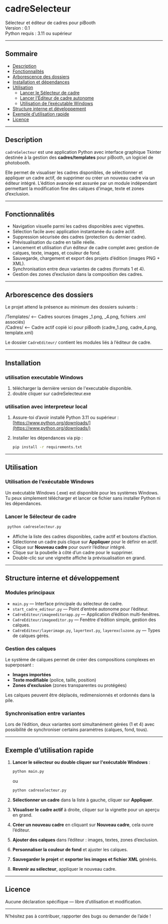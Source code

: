 # cadreSelecteur

Sélecteur et éditeur de cadres pour piBooth  
Version : 0.1  
Python requis : 3.11 ou supérieur

---

## Sommaire

- [Description](#description)  
- [Fonctionnalités](#fonctionnalités)  
- [Arborescence des dossiers](#arborescence-des-dossiers)  
- [Installation et dépendances](#installation-et-dépendances)  
- [Utilisation](#utilisation)  
  - [Lancer le Sélecteur de cadre](#lancer-le-sélecteur-de-cadre)  
  - [Lancer l'Éditeur de cadre autonome](#lancer-léditeur-de-cadre-autonome)  
  - [Utilisation de l’exécutable Windows](#utilisation-de-lexécutable-windows)  
- [Structure interne et développement](#structure-interne-et-développement)  
- [Exemple d’utilisation rapide](#exemple-dutilisation-rapide)  
- [Licence](#licence)  

---

## Description

`cadreSelecteur` est une application Python avec interface graphique Tkinter destinée à la gestion des **cadres/templates** pour piBooth, un logiciel de photobooth.

Elle permet de visualiser les cadres disponibles, de sélectionner et appliquer un cadre actif, de supprimer ou créer un nouveau cadre via un éditeur intégré. L’édition avancée est assurée par un module indépendant permettant la modification fine des calques d’image, texte et zones d’exclusion.

---

## Fonctionnalités

- Navigation visuelle parmi les cadres disponibles avec vignettes.  
- Sélection facile avec application instantanée du cadre actif.  
- Suppression sécurisée des cadres (protection du dernier cadre).  
- Prévisualisation du cadre en taille réelle.  
- Lancement et utilisation d’un éditeur de cadre complet avec gestion de calques, texte, images, et couleur de fond.  
- Sauvegarde, chargement et export des projets d’édition (images PNG + XML).  
- Synchronisation entre deux variantes de cadres (formats 1 et 4).  
- Gestion des zones d’exclusion dans la composition des cadres.  

---

## Arborescence des dossiers

Le projet attend la présence au minimum des dossiers suivants :

/Templates/ <-- Cadres sources (images _1.png, _4.png, fichiers .xml associés)  
/Cadres/ <-- Cadre actif copié ici pour piBooth (cadre_1.png, cadre_4.png, template.xml)  

Le dossier `CadreEditeur/` contient les modules liés à l’éditeur de cadre.

---

## Installation 

### utilisation executable Windows

1. télécharger la dernière version de l'executable disponible.
2. double cliquer sur cadreSelecteur.exe

### utilisation avec interpreteur local

1. Assure-toi d’avoir installé Python 3.11 ou supérieur :  
   [https://www.python.org/downloads/](https://www.python.org/downloads/)

2. Installer les dépendances via pip :

    ```bash
    pip install -r requirements.txt
    ```

---

## Utilisation


### Utilisation de l’exécutable Windows

Un exécutable Windows (.exe) est disponible pour les systèmes Windows.  
Tu peux simplement télécharger et lancer ce fichier sans installer Python ni les dépendances.

### Lancer le Sélecteur de cadre

```bash
 python cadreselecteur.py
```

- Affiche la liste des cadres disponibles, cadre actif et boutons d’action.  
- Sélectionne un cadre puis clique sur **Appliquer** pour le définir en actif.  
- Clique sur **Nouveau cadre** pour ouvrir l’éditeur intégré.  
- Clique sur la poubelle à côté d’un cadre pour le supprimer.  
- Double-clic sur une vignette affiche la prévisualisation en grand.  

---

## Structure interne et développement

### Modules principaux

- `main.py` — Interface principale du sélecteur de cadre.  
- `start_cadre_editeur.py` — Point d’entrée autonome pour l’éditeur.  
- `CadreEditeur/imageeditorapp.py` — Application d’édition multi-fenêtres.  
- `CadreEditeur/imageeditor.py` — Fenêtre d'édition simple, gestion des calques.  
- `CadreEditeur/layerimage.py`, `layertext.py`, `layerexcluzone.py` — Types de calques gérés.  

### Gestion des calques

Le système de calques permet de créer des compositions complexes en superposant :

- **Images importées**  
- **Texte modifiable** (police, taille, position)  
- **Zones d’exclusion** (zones transparentes ou protégées)  

Les calques peuvent être déplacés, redimensionnés et ordonnés dans la pile.

### Synchronisation entre variantes

Lors de l’édition, deux variantes sont simultanément gérées (1 et 4) avec possibilité de synchroniser certains paramètres (calques, fond, tous).

---

## Exemple d’utilisation rapide

1. **Lancer le sélecteur ou double cliquer sur l'exécutable Windows** :
    ```bash
    python main.py
    ```
    ou 
    ```bash
    python cadreselecteur.py
    ```
   
2. **Sélectionner un cadre** dans la liste à gauche, cliquer sur **Appliquer**.

3. **Visualiser le cadre actif** à droite, cliquer sur la vignette pour un aperçu en grand.

4. **Créer un nouveau cadre** en cliquant sur **Nouveau cadre**, cela ouvre l’éditeur.

5. **Ajouter des calques** dans l’éditeur : images, textes, zones d’exclusion.

6. **Personnaliser la couleur de fond** et ajuster les calques.

7. **Sauvegarder le projet** et **exporter les images et fichier XML** générés.

8. **Revenir au sélecteur**, appliquer le nouveau cadre.

---

## Licence

Aucune déclaration spécifique — libre d’utilisation et modification.

---

N’hésitez pas à contribuer, rapporter des bugs ou demander de l’aide !